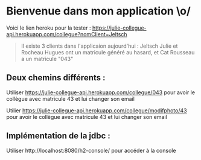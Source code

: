 # Bienvenue dans mon application \o/

Voici le lien heroku pour la tester : 
https://julie-collegue-api.herokuapp.com/collegue?nomClient=Jeltsch

>Il existe 3 clients dans l'applicaion aujourd'hui : Jeltsch Julie et Rocheau Hugues ont un matricule généré au hasard, et Cat Rousseau a un matricule "043"

## Deux chemins différents :
Utiliser  https://julie-collegue-api.herokuapp.com/collegue/043 pour avoir le collègue avec matricule 43 et lui changer son email

Utilier  https://julie-collegue-api.herokuapp.com/collegue/modifphoto/43 pour avoir le collègue avec matricule 43 et lui changer son email

## Implémentation de la jdbc :
Utiliser http://localhost:8080/h2-console/ pour accéder à la console
